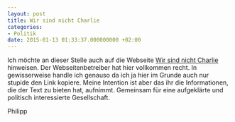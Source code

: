 ```yaml
---
layout: post
title: Wir sind nicht Charlie
categories:
- Politik
date: 2015-01-13 01:33:37.000000000 +02:00
---
```


Ich möchte an dieser Stelle auch auf die Webseite [Wir sind nicht Charlie](http://horsthundbrodt.com/wirsindnichtcharlie/) hinweisen. Der Webseitenbetreiber hat hier vollkommen recht. In gewisserweise handle ich genauso da ich ja hier im Grunde auch nur stupide den Link kopiere. Meine Intention ist aber das ihr die Informationen, die der Text zu bieten hat, aufnimmt. Gemeinsam für eine aufgeklärte und politisch interessierte Gesellschaft.

Philipp
